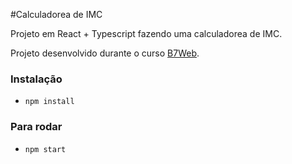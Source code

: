 #Calculadorea de IMC

Projeto em React + Typescript fazendo uma calculadorea de IMC.

Projeto desenvolvido durante o curso [B7Web](https://b7web.com.br).

### Instalação
- `npm install`

### Para rodar
- `npm start` 
